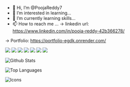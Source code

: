 - 👋 Hi, I’m @PoojaReddy7
- 👀 I’m interested in  learning...
- 🌱 I’m currently learning skills...
- 📫 How to reach me ...
-> linkedin url: https://www.linkedin.com/in/pooja-reddy-42b366278/

-> Portfolio: https://portfolio-egdk.onrender.com/

<img src="https://img.shields.io/badge/-e34f26?logo=html5&logoColor=fff"> <img src="https://img.shields.io/badge/-663399?logo=CSS3&logoColor=fff">
<img src="https://img.shields.io/badge/JS-F7DF1E?logo=JS&logoColor=fff"> <img src="https://img.shields.io/badge/-61DAFB?logo=REACT&logoColor=fff">
<img src="https://img.shields.io/badge/-3776AB?logo=python&logoColor=fff"> <img src="https://img.shields.io/badge/-4479A1?logo=mysql&logoColor=fff">
<img src="https://img.shields.io/badge/-4169E1?logo=PostgreSQL&logoColor=fff">



  ![Github Stats](https://github-readme-stats.vercel.app/api?username=PoojaReddy7&count_private=true&show_icons=true&theme=radical)

  ![Top Languages](https://github-readme-stats.vercel.app/api/top-langs/?username=PoojaReddy7&show_icons=true&theme=radical)


  ![Icons](https://img.shields.io/badge/-HTML-e34f26?logo=html5&logoColor=fff)

<!---
PoojaReddy7/PoojaReddy7 is a ✨ special ✨ repository because its `README.md` (this file) appears on your GitHub profile.
You can click the Preview link to take a look at your changes.
--->
